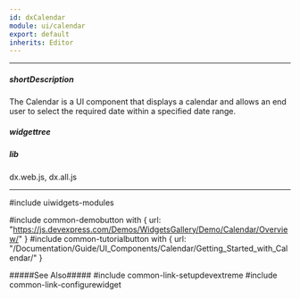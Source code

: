 ```yaml
---
id: dxCalendar
module: ui/calendar
export: default
inherits: Editor
---
```

---
##### shortDescription
The Calendar is a UI component that displays a calendar and allows an end user to select the required date within a specified date range.

##### widgettree

##### lib
dx.web.js, dx.all.js

---
#include uiwidgets-modules

#include common-demobutton with {
    url: "https://js.devexpress.com/Demos/WidgetsGallery/Demo/Calendar/Overview/"
}
#include common-tutorialbutton with {
    url: "/Documentation/Guide/UI_Components/Calendar/Getting_Started_with_Calendar/"
}

#####See Also#####
#include common-link-setupdevextreme
#include common-link-configurewidget